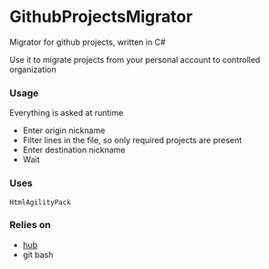 # GithubProjectsMigrator

Migrator for github projects, written in C#

Use it to migrate projects from your personal account to controlled organization

### Usage

Everything is asked at runtime
* Enter origin nickname
* Filter lines in the file, so only required projects are present
* Enter destination nickname
* Wait


### Uses

```HtmlAgilityPack```

### Relies on
* [hub](https://hub.github.com)
* git bash